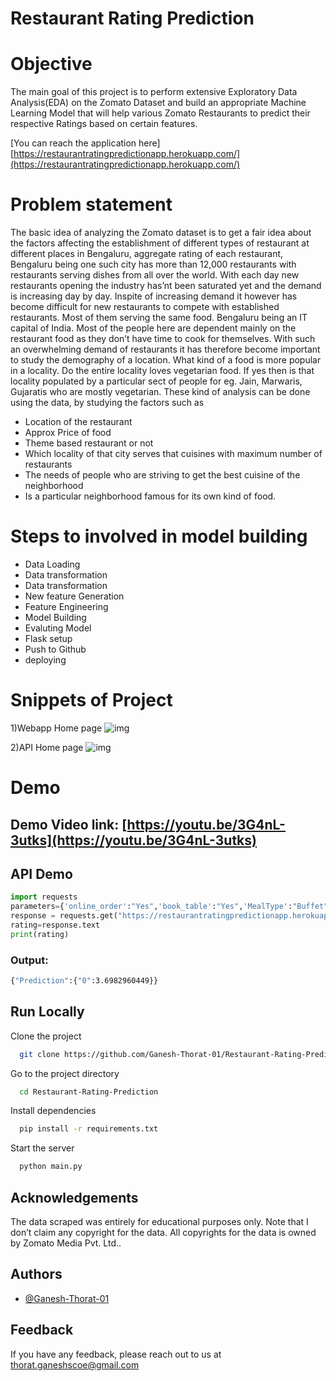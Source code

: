 
# Restaurant Rating Prediction

# Objective

The main goal of this project is to perform extensive Exploratory Data Analysis(EDA) on 
the Zomato Dataset and build an appropriate Machine Learning Model that will help 
various Zomato Restaurants to predict their respective Ratings based on certain 
features.

[You can reach the application here] 
[https://restaurantratingpredictionapp.herokuapp.com/](https://restaurantratingpredictionapp.herokuapp.com/)


# Problem statement
The basic idea of analyzing the Zomato dataset is to get a fair idea about the factors affecting the establishment
of different types of restaurant at different places in Bengaluru, aggregate rating of each restaurant, Bengaluru
being one such city has more than 12,000 restaurants with restaurants serving dishes from all over the world.
With each day new restaurants opening the industry has’nt been saturated yet and the demand is increasing
day by day. Inspite of increasing demand it however has become difficult for new restaurants to compete with
established restaurants. Most of them serving the same food. Bengaluru being an IT capital of India. Most of
the people here are dependent mainly on the restaurant food as they don’t have time to cook for themselves.
With such an overwhelming demand of restaurants it has therefore become important to study the demography
of a location. What kind of a food is more popular in a locality. Do the entire locality loves vegetarian food.
If yes then is that locality populated by a particular sect of people for eg. Jain, Marwaris, Gujaratis who are
mostly vegetarian. These kind of analysis can be done using the data, by studying the factors such as

- Location of the restaurant
- Approx Price of food
- Theme based restaurant or not
- Which locality of that city serves that cuisines with maximum number of restaurants
- The needs of people who are striving to get the best cuisine of the neighborhood
- Is a particular neighborhood famous for its own kind of food.


# Steps to involved in model building
- Data Loading
- Data transformation
- Data transformation
- New feature Generation
- Feature Engineering
- Model Building
- Evaluting Model
- Flask setup
- Push to Github
- deploying

# Snippets of Project

1)Webapp Home page
![img](https://i.imgur.com/s2tV3Y0.png)

2)API Home page
![img](https://i.imgur.com/ksIMzTe.png)


# Demo

## Demo Video link: [https://youtu.be/3G4nL-3utks](https://youtu.be/3G4nL-3utks)

## API Demo

```python
import requests
parameters={'online_order':"Yes",'book_table':"Yes",'MealType':"Buffet",'votes':775,'costfor2':800}
response = requests.get("https://restaurantratingpredictionapp.herokuapp.com/api/predict", params=parameters)
rating=response.text
print(rating)

```
### Output:
```bash
{"Prediction":{"0":3.6982960449}}
```


## Run Locally

Clone the project

```bash
  git clone https://github.com/Ganesh-Thorat-01/Restaurant-Rating-Prediction
```

Go to the project directory

```bash
  cd Restaurant-Rating-Prediction
```

Install dependencies

```bash
  pip install -r requirements.txt
```

Start the server

```bash
  python main.py
```


## Acknowledgements

The data scraped was entirely for educational purposes only. Note that I don’t claim any copyright for the data. All copyrights for the data is owned by Zomato Media Pvt. Ltd..


## Authors

- [@Ganesh-Thorat-01](https://github.com/Ganesh-Thorat-01/)

## Feedback

If you have any feedback, please reach out to us at thorat.ganeshscoe@gmail.com

